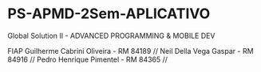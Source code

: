 # PS-APMD-2Sem-APLICATIVO
Global Solution II - ADVANCED PROGRAMMING &amp; MOBILE DEV

FIAP
Guilherme Cabrini Oliveira - RM 84189 // 
Neil Della Vega Gaspar - RM 84916 //
Pedro Henrique Pimentel - RM 84365 //
